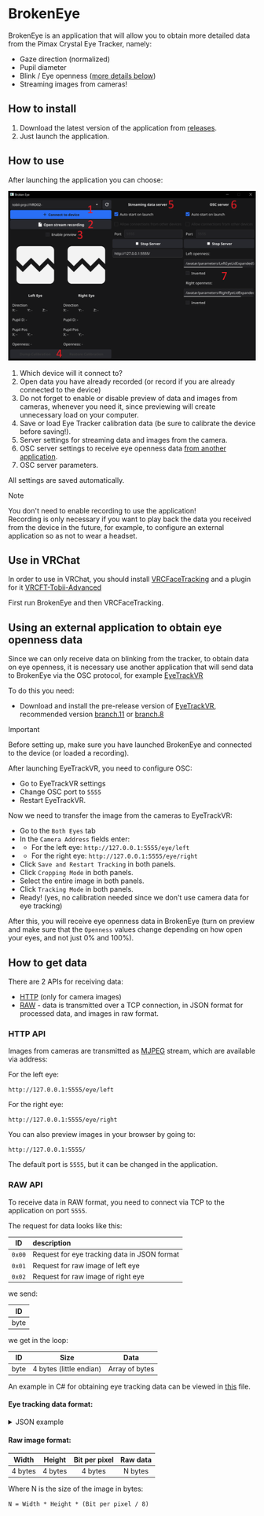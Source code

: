 # BrokenEye

BrokenEye is an application that will allow you to obtain more detailed data from the Pimax Crystal Eye Tracker, namely:

- Gaze direction (normalized)
- Pupil diameter
- Blink / Eye openness ([more details below](#using-an-external-application-to-obtain-eye-openness-data))
- Streaming images from cameras!

## How to install

1. Download the latest version of the application
   from [releases](https://github.com/ghostiam/BrokenEye/releases/latest).
2. Just launch the application.

## How to use

After launching the application you can choose:

![image](image.png)

1) Which device will it connect to?
2) Open data you have already recorded (or record if you are already connected to the device)
3) Do not forget to enable or disable preview of data and images from cameras,
   whenever you need it, since previewing will create unnecessary load on your computer.
4) Save or load Eye Tracker calibration data (be sure to calibrate the device before saving!).
5) Server settings for streaming data and images from the camera.
6) OSC server settings to receive eye openness
   data [from another application](#using-an-external-application-to-obtain-eye-openness-data).
7) OSC server parameters.

All settings are saved automatically.

> [!NOTE]
> You don't need to enable recording to use the application! \
> Recording is only necessary if you want to play back the data you received from the device in the future,
> for example, to configure an external application so as not to wear a headset.

## Use in VRChat

In order to use in VRChat, you should
install [VRCFaceTracking](https://docs.vrcft.io/docs/vrcft-software/vrcft#install-vrcfacetracking)
and a plugin for it [VRCFT-Tobii-Advanced](https://github.com/ghostiam/VRCFT-Tobii-Advanced)

First run BrokenEye and then VRCFaceTracking.

## Using an external application to obtain eye openness data

Since we can only receive data on blinking from the tracker, to obtain data on eye openness, it is necessary
use another application that will send data to BrokenEye via the OSC protocol,
for example [EyeTrackVR](https://github.com/EyeTrackVR/EyeTrackVR)

To do this you need:

- Download and install the pre-release version of [EyeTrackVR](https://github.com/EyeTrackVR/EyeTrackVR/releases),
  recommended version [branch.11](https://github.com/EyeTrackVR/EyeTrackVR/releases/tag/v1.0.0-HSF-and-new-algos-feature-branch.11) or [branch.8](https://github.com/EyeTrackVR/EyeTrackVR/releases/tag/v1.0.0-HSF-and-new-algos-feature-branch.8)

> [!IMPORTANT]
> Before setting up, make sure you have launched BrokenEye and connected to the device (or loaded a recording).

After launching EyeTrackVR, you need to configure OSC:

- Go to EyeTrackVR settings
- Change OSC port to `5555`
- Restart EyeTrackVR.

Now we need to transfer the image from the cameras to EyeTrackVR:

- Go to the `Both Eyes` tab
- In the `Camera Address` fields enter:
-
    - For the left eye: `http://127.0.0.1:5555/eye/left`
-
    - For the right eye: `http://127.0.0.1:5555/eye/right`
- Click `Save and Restart Tracking` in both panels.
- Click `Cropping Mode` in both panels.
- Select the entire image in both panels.
- Click `Tracking Mode` in both panels.
- Ready! (yes, no calibration needed since we don't use camera data for eye tracking)

After this, you will receive eye openness data in BrokenEye (turn on preview and make sure that the `Openness` values
change depending on how open your eyes, and not just 0% and 100%).

## How to get data

There are 2 APIs for receiving data:

- [HTTP](#http-api) (only for camera images)
- [RAW](#raw-api) - data is transmitted over a TCP connection, in JSON format for processed data, and images in raw
  format.

### HTTP API

Images from cameras are transmitted as [MJPEG](https://en.wikipedia.org/wiki/Motion_JPEG) stream, which are available
via
address:

For the left eye:

```
http://127.0.0.1:5555/eye/left
```

For the right eye:

```
http://127.0.0.1:5555/eye/right
```

You can also preview images in your browser by going to:

```
http://127.0.0.1:5555/
```

The default port is `5555`, but it can be changed in the application.

### RAW API

To receive data in RAW format, you need to connect via TCP to the application on port `5555`.

The request for data looks like this:

|   ID   | description                                  |
|:------:|:---------------------------------------------|
| `0x00` | Request for eye tracking data in JSON format |
| `0x01` | Request for raw image of left eye            |
| `0x02` | Request for raw image of right eye           |

we send:

|  ID  |
|:----:|
| byte |

we get in the loop:

|  ID  |          Size           |      Data      |
|:----:|:-----------------------:|:--------------:|
| byte | 4 bytes (little endian) | Array of bytes |

An example in C# for obtaining eye tracking data can be viewed
in [this](https://github.com/ghostiam/VRCFT-Tobii-Advanced/blob/main/BrokenEye/Client.cs) file.

#### Eye tracking data format:

<details>
<summary>JSON example</summary>

```json5
{
  "left": {
    "gaze_direction_is_valid": false,
    "gaze_direction": [
      // X
      0,
      // Y
      0,
      // Z
      0
    ],
    "pupil_diameter_is_valid": false,
    "pupil_diameter_mm": -1,
    "pupil_position_on_image_is_valid": false,
    "pupil_position_on_image": [
      // X
      -1,
      // Y
      -1
    ],
    "openness_is_valid": true,
    "openness": 1
  },
  "right": {
    "gaze_direction_is_valid": false,
    "gaze_direction": [
      // X
      0,
      // Y
      0,
      // Z
      0
    ],
    "pupil_diameter_is_valid": false,
    "pupil_diameter_mm": -1,
    "pupil_position_on_image_is_valid": false,
    "pupil_position_on_image": [
      // X
      -1,
      // Y
      -1
    ],
    "openness_is_valid": true,
    "openness": 1
  }
}
```

</details>

#### Raw image format:

|  Width  | Height  | Bit per pixel | Raw data |
|:-------:|:-------:|:-------------:|:--------:|
| 4 bytes | 4 bytes |    4 bytes    | N bytes  |

Where N is the size of the image in bytes:
```
N = Width * Height * (Bit per pixel / 8)
```
